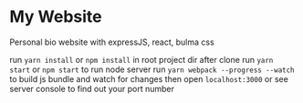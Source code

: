 # My Website
Personal bio website with expressJS, react, bulma css

run `yarn install` or `npm install` in root project dir after clone
run `yarn start` or `npm start` to run node server
run `yarn webpack --progress --watch` to build js bundle and watch for changes
then open `localhost:3000` or see server console to find out your port number
